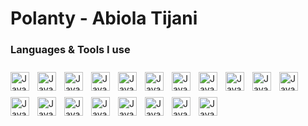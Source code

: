 


# Polanty - Abiola Tijani

### Languages & Tools I use

<img alt="Javascript" align="left" width="30px" style="padding-right:10px; margin-top:10px" src="https://cdn.jsdelivr.net/gh/devicons/devicon@latest/icons/javascript/javascript-original.svg" />
<img alt="Javascript" align="left" width="30px" style="padding-right:10px; margin-top:10px" src="https://cdn.jsdelivr.net/gh/devicons/devicon@latest/icons/html5/html5-original.svg" />
<img alt="Javascript" align="left" width="30px" style="padding-right:10px; margin-top:10px" src="https://cdn.jsdelivr.net/gh/devicons/devicon@latest/icons/css3/css3-original.svg" />
<img alt="Javascript" align="left" width="30px" style="padding-right:10px; margin-top:10px" src="https://cdn.jsdelivr.net/gh/devicons/devicon@latest/icons/react/react-original.svg" />
<img alt="Javascript" align="left" width="30px" style="padding-right:10px; margin-top:10px" src="https://cdn.jsdelivr.net/gh/devicons/devicon@latest/icons/nextjs/nextjs-original.svg" />        
<img alt="Javascript" align="left" width="30px" style="padding-right:10px; margin-top:10px" src="https://cdn.jsdelivr.net/gh/devicons/devicon@latest/icons/nodejs/nodejs-original.svg" />
<img alt="Javascript" align="left" width="30px" style="padding-right:10px; margin-top:10px" src="https://cdn.jsdelivr.net/gh/devicons/devicon@latest/icons/express/express-original.svg" />
<img alt="Javascript" align="left" width="30px" style="padding-right:10px; margin-top:10px" src="https://cdn.jsdelivr.net/gh/devicons/devicon@latest/icons/python/python-original.svg" />
<img alt="Javascript" align="left" width="30px" style="padding-right:10px; margin-top:10px" src="https://cdn.jsdelivr.net/gh/devicons/devicon@latest/icons/flask/flask-original.svg" />
<img alt="Javascript" align="left" width="30px" style="padding-right:10px; margin-top:10px" src="https://cdn.jsdelivr.net/gh/devicons/devicon@latest/icons/tensorflow/tensorflow-original.svg" />
<img alt="Javascript" align="left" width="30px" style="padding-right:10px; margin-top:10px" src="https://cdn.jsdelivr.net/gh/devicons/devicon@latest/icons/pytorch/pytorch-original.svg" />
<img alt="Javascript" align="left" width="30px" style="padding-right:10px; margin-top:10px" src="https://cdn.jsdelivr.net/gh/devicons/devicon@latest/icons/graphql/graphql-plain.svg" />
<img alt="Javascript" align="left" width="30px" style="padding-right:10px; margin-top:10px" src="https://cdn.jsdelivr.net/gh/devicons/devicon@latest/icons/googlecloud/googlecloud-original.svg" />
<img alt="Javascript" align="left" width="30px" style="padding-right:10px; margin-top:10px" src="https://cdn.jsdelivr.net/gh/devicons/devicon@latest/icons/mongodb/mongodb-original.svg" />
<img alt="Javascript" align="left" width="30px" style="padding-right:10px; margin-top:10px" src="https://cdn.jsdelivr.net/gh/devicons/devicon@latest/icons/postgresql/postgresql-original.svg" />
<img alt="Javascript" align="left" width="30px" style="padding-right:10px; margin-top:10px;" src="https://cdn.jsdelivr.net/gh/devicons/devicon@latest/icons/scikitlearn/scikitlearn-original.svg" />
<img alt="Javascript" align="left" width="30px" style="padding-right:10px; margin-top:10px;" src="https://cdn.jsdelivr.net/gh/devicons/devicon@latest/icons/pandas/pandas-original.svg" />
<img alt="Javascript" align="left" width="30px" style="padding-right:10px; margin-top:10px;" src="https://cdn.jsdelivr.net/gh/devicons/devicon@latest/icons/anaconda/anaconda-original.svg" />
<img alt="Javascript" align="left" width="30px" style="padding-right:10px; margin-top:10px;" src="https://cdn.jsdelivr.net/gh/devicons/devicon@latest/icons/firebase/firebase-original.svg" />
          
